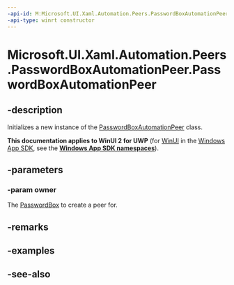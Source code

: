 ```yaml
---
-api-id: M:Microsoft.UI.Xaml.Automation.Peers.PasswordBoxAutomationPeer.#ctor(Microsoft.UI.Xaml.Controls.PasswordBox)
-api-type: winrt constructor
---
```


<!-- Method syntax
public PasswordBoxAutomationPeer(Windows.UI.Xaml.Controls.PasswordBox owner)
-->

# Microsoft.UI.Xaml.Automation.Peers.PasswordBoxAutomationPeer.PasswordBoxAutomationPeer

## -description
Initializes a new instance of the [PasswordBoxAutomationPeer](passwordboxautomationpeer.md) class.

**This documentation applies to WinUI 2 for UWP** (for [WinUI](/windows/apps/winui/winui3/) in the [Windows App SDK](/windows/apps/windows-app-sdk/), see the **[Windows App SDK namespaces](/windows/windows-app-sdk/api/winrt/)**).

## -parameters
### -param owner
The [PasswordBox](../microsoft.ui.xaml.controls/passwordbox.md) to create a peer for.

## -remarks

## -examples

## -see-also
